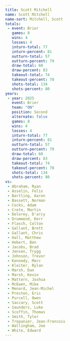 ```yaml
---
title: Scott Mitchell
name: Scott Mitchell
name-sort: Mitchell, Scott
totals:
 - event: Brier
   games: 8
   wins: 4
   losses: 4
   inturn-total: 77
   inturn-percent: 81
   outturn-total: 57
   outturn-percent: 79
   draw-total: 60
   draw-percent: 83
   takeout-total: 74
   takeout-percent: 78
   shots-total: 134
   shots-percent: 80
years:
 - year: 2025
   event: Brier
   team: "ON"
   position: Second
   alternate: false
   games: 8
   wins: 4
   losses: 4
   inturn-total: 77
   inturn-percent: 81
   outturn-total: 57
   outturn-percent: 79
   draw-total: 60
   draw-percent: 83
   takeout-total: 74
   takeout-percent: 78
   shots-total: 134
   shots-percent: 80
vs:
 - Abraham, Ryan
 - Asselin, Felix
 - Bartling, Aaron
 - Bassett, Norman
 - Cocks, Adam
 - Crete, Martin
 - Delorey, D'arcy
 - Drummond, Kerr
 - Flasch, Colton
 - Gallant, Brett
 - Gallant, Chris
 - Hall, Matthew
 - Hebert, Ben
 - Jacobs, Brad
 - Jensen, Trygg
 - Johnson, Trevor
 - Kennedy, Marc
 - Kleiter, Rylan
 - Marsh, Dan
 - Marsh, Kevin
 - Mattern, Joshua
 - McEwen, Mike
 - Menard, Jean-Michel
 - Preston, Eric
 - Purcell, Owen
 - Saccary, Scott
 - Saunders, Luke
 - Scoffin, Thomas
 - Smith, Tyler
 - Trepanier, Jean-Francois
 - Wallingham, Joe
 - White, Edward
---
```

